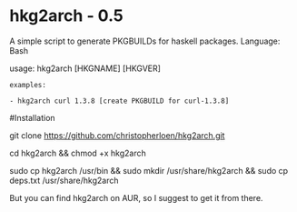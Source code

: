 # hkg2arch - 0.5
A simple script to generate PKGBUILDs for haskell packages. Language: Bash

usage: hkg2arch [HKGNAME] [HKGVER]
    
    examples:
    
    - hkg2arch curl 1.3.8 [create PKGBUILD for curl-1.3.8]

#Installation

git clone https://github.com/christopherloen/hkg2arch.git

cd hkg2arch && chmod +x hkg2arch

sudo cp hkg2arch /usr/bin && sudo mkdir /usr/share/hkg2arch && sudo cp deps.txt /usr/share/hkg2arch

But you can find hkg2arch on AUR, so I suggest to get it from there.
